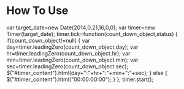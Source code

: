 How To Use
=====

var target_date=new Date(2014,0,21,16,0,0);
var timer=new Timer(target_date);
timer.tick=function(count_down_object,status)
{
	if(count_down_object!=null)
	{
		var day=timer.leadingZero(count_down_object.day);
		var hr=timer.leadingZero(count_down_object.hr);
		var min=timer.leadingZero(count_down_object.min);
		var sec=timer.leadingZero(count_down_object.sec);
		$("#timer_content").html(day+":"+hr+":"+min+":"+sec);
	}
	else
	{
		$("#timer_content").html("00:00:00:00");
	}
};
timer.start();
